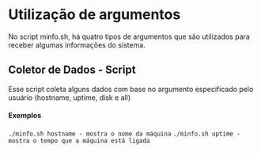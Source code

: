 # Utilização de argumentos
No script minfo.sh, há quatro tipos de argumentos que são utilizados para receber algumas informações do sistema.


## Coletor de Dados - Script
Esse script coleta alguns dados com base no argumento especificado pelo usuário (hostname, uptime, disk e all)

#### Exemplos
`./minfo.sh hostname - mostra o nome da máquina`
`./minfo.sh uptime - mostra o tempo que a máquina está ligada `
